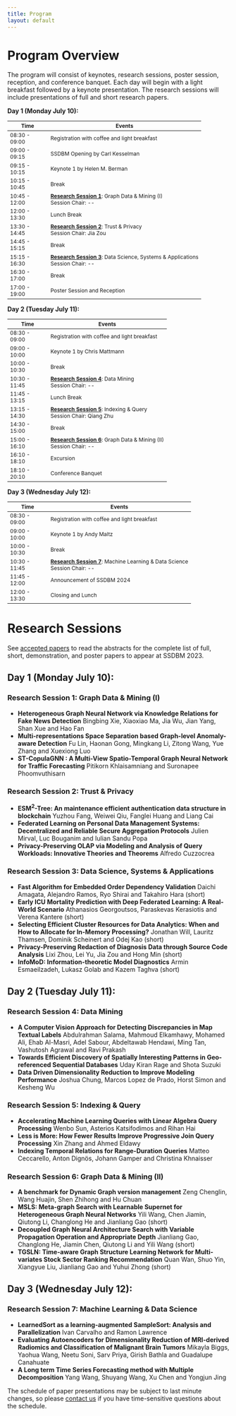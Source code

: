 ```yaml
---
title: Program
layout: default
---
```


# Program Overview

<style scoped>
    table
    {
        font-size: 12px;
        table-layout: fixed;
    }

    th:nth-child(1)
    {
        width: 80px;
        overflow: hidden;
    }
</style>

The program will consist of keynotes, research sessions, poster session, reception, and conference banquet. 
Each day will begin with a light breakfast followed by a keynote presentation. 
The research sessions will include presentations of full and short research papers. 

**Day 1 (Monday July 10):**

| Time          | Events                                                                                                     |
|---------------|------------------------------------------------------------------------------------------------------------|
| 08:30 - 09:00 | Registration with coffee and light breakfast                                                               |
| 09:00 - 09:15 | SSDBM Opening by Carl Kesselman                                                                            |
| 09:15 - 10:15 | Keynote 1 by Helen M. Berman                                                                               |
| 10:15 - 10:45 | Break                                                                                                      |
| 10:45 - 12:00 | **[Research Session 1](#research-session-1)**: Graph Data & Mining (I) <br> Session Chair: --              |
| 12:00 - 13:30 | Lunch Break                                                                                                |
| 13:30 - 14:45 | **[Research Session 2](#research-session-2)**: Trust & Privacy <br> Session Chair: Jia Zou                 |
| 14:45 - 15:15 | Break                                                                                                      |
| 15:15 - 16:30 | **[Research Session 3](#research-session-3)**: Data Science, Systems & Applications <br> Session Chair: -- |
| 16:30 - 17:00 | Break                                                                                                      |
| 17:00 - 19:00 | Poster Session and Reception                                                                               |

**Day 2 (Tuesday July 11):**

| Time           | Events                                                                                         |
|----------------|------------------------------------------------------------------------------------------------|
| 08:30 - 09:00 | Registration with coffee and light breakfast                                                   |
| 09:00 - 10:00 | Keynote 1 by Chris Mattmann                                                                    |
| 10:00 - 10:30 | Break                                                                                          |
| 10:30 - 11:45 | **[Research Session 4](#research-session-4)**: Data Mining <br> Session Chair: --              |
| 11:45 - 13:15 | Lunch Break                                                                                    |
| 13:15 - 14:30 | **[Research Session 5](#research-session-5)**: Indexing & Query <br> Session Chair: Qiang Zhu  |
| 14:30 - 15:00 | Break                                                                                          |
| 15:00 - 16:10 | **[Research Session 6](#research-session-6)**: Graph Data & Mining (II) <br> Session Chair: -- |
| 16:10 - 18:10 | Excursion                                                                                      |
| 18:10 - 20:10 | Conference Banquet                                                                             |

**Day 3 (Wednesday July 12):**

| Time           | Events                                                                                                |
|----------------|-------------------------------------------------------------------------------------------------------|
| 08:30 - 09:00 | Registration with coffee and light breakfast                                                          |
| 09:00 - 10:00 | Keynote 1 by Andy Maltz                                                                               |
| 10:00 - 10:30 | Break                                                                                                 |
| 10:30 - 11:45 | **[Research Session 7](#research-session-7)**: Machine Learning & Data Science <br> Session Chair: -- |
| 11:45 - 12:00 | Announcement of SSDBM 2024                                                                            |
| 12:00 - 13:30 | Closing and Lunch                                                                                     |

# Research Sessions

See [accepted papers](./accepted-papers.md) to read the abstracts for the complete list of full, short, demonstration, and poster papers to appear at SSDBM 2023.

## Day 1 (Monday July 10):

### Research Session 1: Graph Data & Mining (I)

* **Heterogeneous Graph Neural Network via Knowledge Relations for Fake News Detection** Bingbing Xie, Xiaoxiao Ma, Jia Wu, Jian Yang, Shan Xue and Hao Fan
* **Multi-representations Space Separation based Graph-level Anomaly-aware Detection** Fu Lin, Haonan Gong, Mingkang Li, Zitong Wang, Yue Zhang and Xuexiong Luo
* **ST-CopulaGNN : A Multi-View Spatio-Temporal Graph Neural Network for Traffic Forecasting** Pitikorn Khlaisamniang and Suronapee Phoomvuthisarn

### Research Session 2: Trust & Privacy

* **ESM$^2$-Tree: An maintenance efficient authentication data structure in blockchain** Yuzhou Fang, Weiwei Qiu, Fanglei Huang and Liang Cai
* **Federated Learning on Personal Data Management Systems: Decentralized and Reliable Secure Aggregation Protocols** Julien Mirval, Luc Bouganim and Iulian Sandu Popa
* **Privacy-Preserving OLAP via Modeling and Analysis of Query Workloads: Innovative Theories and Theorems** Alfredo Cuzzocrea

### Research Session 3: Data Science, Systems & Applications

* **Fast Algorithm for Embedded Order Dependency Validation** Daichi Amagata, Alejandro Ramos, Ryo Shirai and Takahiro Hara (short)
* **Early ICU Mortality Prediction with Deep Federated Learning: A Real-World Scenario** Athanasios Georgoutsos, Paraskevas Kerasiotis and Verena Kantere (short)
* **Selecting Efficient Cluster Resources for Data Analytics: When and How to Allocate for In-Memory Processing?** Jonathan Will, Lauritz Thamsen, Dominik Scheinert and Odej Kao (short)
* **Privacy-Preserving Redaction of Diagnosis Data through Source Code Analysis** Lixi Zhou, Lei Yu, Jia Zou and Hong Min (short)
* **InfoMoD: Information-theoretic Model Diagnostics** Armin Esmaeilzadeh, Lukasz Golab and Kazem Taghva (short)

## Day 2 (Tuesday July 11):

### Research Session 4: Data Mining

* **A Computer Vision Approach for Detecting Discrepancies in Map Textual Labels** Abdulrahman Salama, Mahmoud Elkamhawy, Mohamed Ali, Ehab Al-Masri, Adel Sabour, Abdeltawab Hendawi, Ming Tan, Vashutosh Agrawal and Ravi Prakash
* **Towards Efficient Discovery of Spatially Interesting Patterns in Geo-referenced Sequential Databases** Uday Kiran Rage and Shota Suzuki
* **Data Driven Dimensionality Reduction to Improve Modeling Performance** Joshua Chung, Marcos Lopez de Prado, Horst Simon and Kesheng Wu

### Research Session 5: Indexing & Query

* **Accelerating Machine Learning Queries with Linear Algebra Query Processing** Wenbo Sun, Asterios Katsifodimos and Rihan Hai
* **Less is More: How Fewer Results Improve Progressive Join Query Processing** Xin Zhang and Ahmed Eldawy
* **Indexing Temporal Relations for Range-Duration Queries** Matteo Ceccarello, Anton Dignös, Johann Gamper and Christina Khnaisser

### Research Session 6: Graph Data & Mining (II)

* **A benchmark for Dynamic Graph version management** Zeng Chenglin, Wang Huajin, Shen Zhihong and Hu Chuan
* **MSLS: Meta-graph Search with Learnable Supernet for Heterogeneous Graph Neural Networks** Yili Wang, Chen Jiamin, Qiutong Li, Changlong He and Jianliang Gao (short)
* **Decoupled Graph Neural Architecture Search with Variable Propagation Operation and Appropriate Depth** Jianliang Gao, Changlong He, Jiamin Chen, Qiutong Li and Yili Wang (short)
* **TGSLN: Time-aware Graph Structure Learning Network for Multi-variates Stock Sector Ranking Recommendation** Quan Wan, Shuo Yin, Xiangyue Liu, Jianliang Gao and Yuhui Zhong (short)

## Day 3 (Wednesday July 12):

### Research Session 7: Machine Learning & Data Science

* **LearnedSort as a learning-augmented SampleSort: Analysis and Parallelization** Ivan Carvalho and Ramon Lawrence
* **Evaluating Autoencoders for Dimensionality Reduction of MRI-derived Radiomics and Classification of Malignant Brain Tumors** Mikayla Biggs, Yaohua Wang, Neetu Soni, Sarv Priya, Girish Bathla and Guadalupe Canahuate
* **A Long term Time Series Forecasting method with Multiple Decomposition** Yang Wang, Shuyang Wang, Xu Chen and Yongjun Jing

The schedule of paper presentations may be subject to last minute changes, so please [contact us](mailto:ssdbm2023@easychair.org) if you have time-sensitive questions about the schedule.
